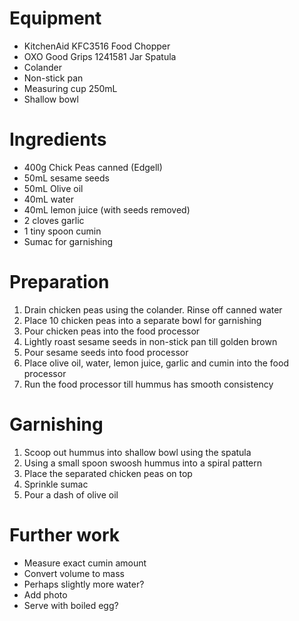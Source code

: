 # Equipment 
- KitchenAid KFC3516 Food Chopper
- OXO Good Grips 1241581 Jar Spatula
- Colander
- Non-stick pan
- Measuring cup 250mL
- Shallow bowl 

# Ingredients
- 400g Chick Peas canned (Edgell)
- 50mL sesame seeds
- 50mL Olive oil
- 40mL water 
- 40mL lemon juice (with seeds removed)
- 2 cloves garlic
- 1 tiny spoon cumin 
- Sumac for garnishing

# Preparation
1. Drain chicken peas using the colander. Rinse off canned water
2. Place 10 chicken peas into a separate bowl for garnishing
3. Pour chicken peas into the food processor
4. Lightly roast sesame seeds in non-stick pan till golden brown
5. Pour sesame seeds into food processor
6. Place olive oil, water, lemon juice, garlic and cumin into the food processor
7. Run the food processor till hummus has smooth consistency

# Garnishing
1. Scoop out hummus into shallow bowl using the spatula
2. Using a small spoon swoosh hummus into a spiral pattern
3. Place the separated chicken peas on top
4. Sprinkle sumac 
5. Pour a dash of olive oil 

# Further work 
- Measure exact cumin amount
- Convert volume to mass
- Perhaps slightly more water?
- Add photo 
- Serve with boiled egg?